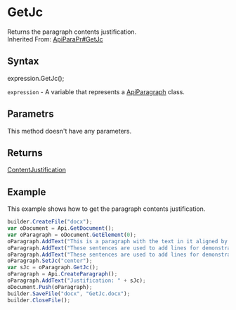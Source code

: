# GetJc

Returns the paragraph contents justification.<br>Inherited From: [ApiParaPr#GetJc](../../ApiParaPr/Methods/GetJc.md)

## Syntax

expression.GetJc();

`expression` - A variable that represents a [ApiParagraph](../ApiParagraph.md) class.

## Parametrs

This method doesn't have any parameters.

## Returns

[ContentJustification](../../../Enumerations/ContentJustification.md)

## Example

This example shows how to get the paragraph contents justification.

```javascript
builder.CreateFile("docx");
var oDocument = Api.GetDocument();
var oParagraph = oDocument.GetElement(0);
oParagraph.AddText("This is a paragraph with the text in it aligned by the center. ");
oParagraph.AddText("These sentences are used to add lines for demonstrative purposes. ");
oParagraph.AddText("These sentences are used to add lines for demonstrative purposes.");
oParagraph.SetJc("center");
var sJc = oParagraph.GetJc();
oParagraph = Api.CreateParagraph();
oParagraph.AddText("Justification: " + sJc);
oDocument.Push(oParagraph);
builder.SaveFile("docx", "GetJc.docx");
builder.CloseFile();
```